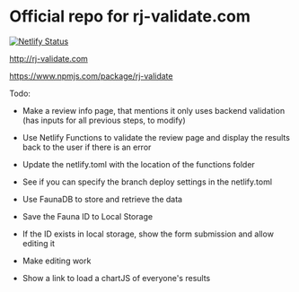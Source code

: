 # Official repo for rj-validate.com

[![Netlify Status](https://api.netlify.com/api/v1/badges/4b2523d2-9538-4cbc-96e4-c891ed964d78/deploy-status)](https://app.netlify.com/sites/rj-validate/deploys)

http://rj-validate.com

https://www.npmjs.com/package/rj-validate


Todo:


- Make a review info page, that mentions it only uses backend validation (has inputs for all previous steps, to modify)

- Use Netlify Functions to validate the review page and display the results back to the user if there is an error

- Update the netlify.toml with the location of the functions folder

- See if you can specify the branch deploy settings in the netlify.toml

- Use FaunaDB to store and retrieve the data

- Save the Fauna ID to Local Storage

- If the ID exists in local storage, show the form submission and allow editing it

- Make editing work

- Show a link to load a chartJS of everyone's results